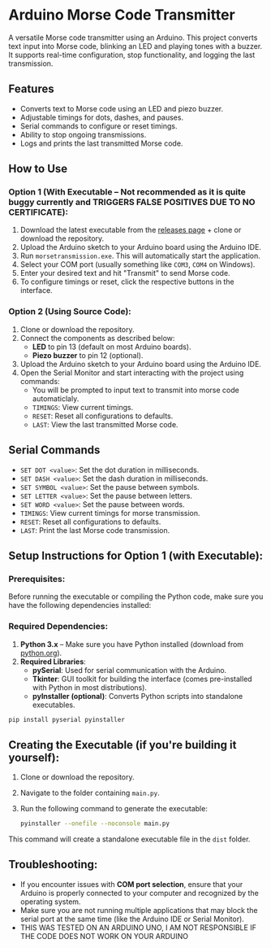 # Arduino Morse Code Transmitter

A versatile Morse code transmitter using an Arduino. This project converts text input into Morse code, blinking an LED and playing tones with a buzzer. It supports real-time configuration, stop functionality, and logging the last transmission.

## Features

- Converts text to Morse code using an LED and piezo buzzer.
- Adjustable timings for dots, dashes, and pauses.
- Serial commands to configure or reset timings.
- Ability to stop ongoing transmissions.
- Logs and prints the last transmitted Morse code.

## How to Use

### Option 1 (With Executable – Not recommended as it is quite buggy currently and TRIGGERS FALSE POSITIVES DUE TO NO CERTIFICATE):
1. Download the latest executable from the [releases page](#) + clone or download the repository.
2. Upload the Arduino sketch to your Arduino board using the Arduino IDE.
3. Run `morsetransmission.exe`. This will automatically start the application.
4. Select your COM port (usually something like `COM3`, `COM4` on Windows).
5. Enter your desired text and hit "Transmit" to send Morse code.
6. To configure timings or reset, click the respective buttons in the interface.

### Option 2 (Using Source Code):
1. Clone or download the repository.
2. Connect the components as described below:
   - **LED** to pin 13 (default on most Arduino boards).
   - **Piezo buzzer** to pin 12 (optional).
3. Upload the Arduino sketch to your Arduino board using the Arduino IDE.
4. Open the Serial Monitor and start interacting with the project using commands:
   - You will be prompted to input text to transmit into morse code automaticlaly.
   - `TIMINGS`: View current timings.
   - `RESET`: Reset all configurations to defaults.
   - `LAST`: View the last transmitted Morse code.

## Serial Commands

- `SET DOT <value>`: Set the dot duration in milliseconds.
- `SET DASH <value>`: Set the dash duration in milliseconds.
- `SET SYMBOL <value>`: Set the pause between symbols.
- `SET LETTER <value>`: Set the pause between letters.
- `SET WORD <value>`: Set the pause between words.
- `TIMINGS`: View current timings for morse transmission.
- `RESET`: Reset all configurations to defaults.
- `LAST`: Print the last Morse code transmission.

## Setup Instructions for Option 1 (with Executable):

### Prerequisites:
Before running the executable or compiling the Python code, make sure you have the following dependencies installed:

### Required Dependencies:

1. **Python 3.x** – Make sure you have Python installed (download from [python.org](https://www.python.org/)).
2. **Required Libraries**:
   - **pySerial**: Used for serial communication with the Arduino.
   - **Tkinter**: GUI toolkit for building the interface (comes pre-installed with Python in most distributions).
   - **pyInstaller (optional)**: Converts Python scripts into standalone executables.

```bash
pip install pyserial pyinstaller
```

## Creating the Executable (if you're building it yourself):

1. Clone or download the repository.
2. Navigate to the folder containing `main.py`.
3. Run the following command to generate the executable:

   ```bash
   pyinstaller --onefile --noconsole main.py
   ```

This command will create a standalone executable file in the `dist` folder.

## Troubleshooting:

- If you encounter issues with **COM port selection**, ensure that your Arduino is properly connected to your computer and recognized by the operating system.
- Make sure you are not running multiple applications that may block the serial port at the same time (like the Arduino IDE or Serial Monitor).
- THIS WAS TESTED ON AN ARDUINO UNO, I AM NOT RESPONSIBLE IF THE CODE DOES NOT WORK ON YOUR ARDUINO
